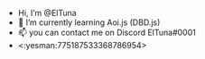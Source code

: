 - Hi, I’m @ElTuna
- 🌱 I’m currently learning Aoi.js (DBD.js)
- 📫 you can contact me on Discord ElTuna#0001
-  <:yesman:775187533368786954>

